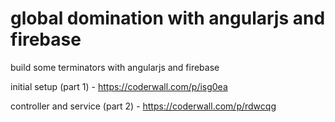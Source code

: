 global domination with angularjs and firebase
=====================

build some terminators with angularjs and firebase


initial setup (part 1) - https://coderwall.com/p/isg0ea

controller and service (part 2) - https://coderwall.com/p/rdwcqg